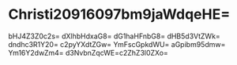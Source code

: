 # Christi20916097bm9jaWdqeHE=
bHJ4Z3Z0c2s=
dXlhbHdxaG8=
dG1haHFnbG8=
dHB5d3VtZWk=
dndhc3R1Y20=
c2pyYXdtZGw=
YmFscGpkdWU=
aGpibm95dmw=
Ym16Y2dwZm4=
d3NvbnZqcWE=c2ZhZ3l0ZXo=
